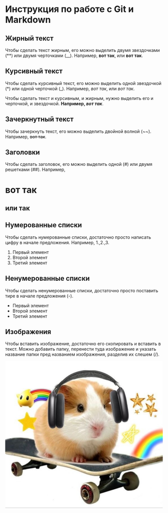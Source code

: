 # Инструкция по работе с Git и Markdown

## Жирный текст

Чтобы сделать текст жирным, его можно выделить двумя звездочками (**) или двумя черточками (__). Например, **вот так**, или __вот так__.

## Курсивный текст

Чтобы сделать курсивный текст, его можно выделить одной звездочкой (*) или одной черточкой (_). Например, *вот так*, или _вот так_. 

Чтобы сделать текст и курсивным, и жирным, нужно выделить его и черточкой, и звездочкой. **Например, _вот так_**.

## Зачеркнутный текст

Чтобы зачеркнуть текст, его можно выделить двойной волной (~~). Например, ~~вот так~~.

## Заголовки

Чтобы сделать заголовок, его можно выделить одной (#) или двумя решетками (##). Например, 
# вот так 
## или так

## Нумерованные списки

Чтобы сделать нумерованные списки, достаточно просто написать цифру в начале предложения. Например, 1.,2.,3.

1. Первый элемент
2. Второй элемент
3. Третий элемент

## Ненумерованные списки

Чтобы сделать ненумерованные списки, достаточно просто поставить тире в начале предложения (-).

- Первый элемент
- Второй элемент
- Третий элемент

## Изображения

Чтобы вставить изображение, достаточно его скопировать и вставить в текст. Можно добавить папку, перенести туда изображение и указать название папки пред названием изображения, разделив их слешем (/).

![Alt text](img/pig.jpg)



